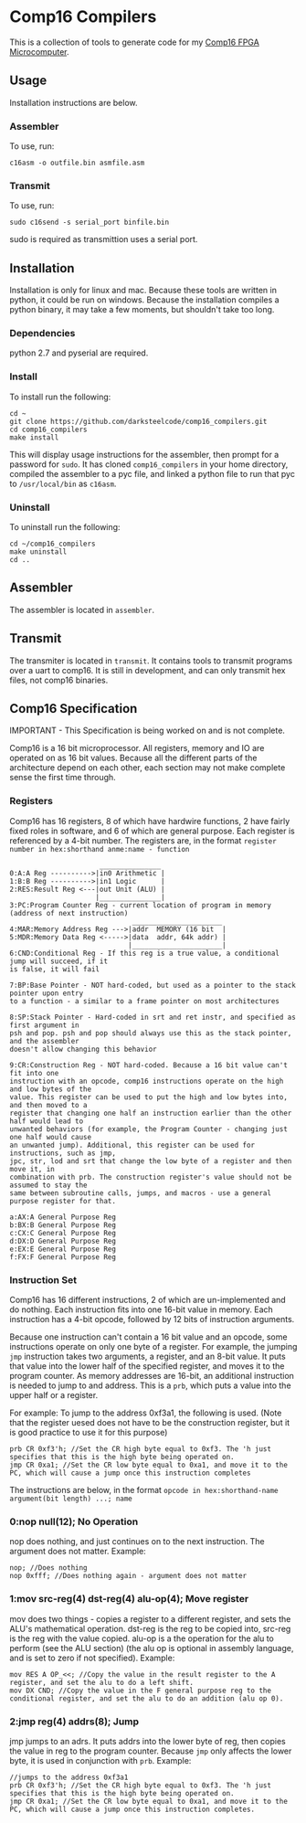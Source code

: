 # Comp16 Compilers
This is a collection of tools to generate code for my [Comp16 FPGA Microcomputer](https://github.com/darksteelcode/comp16).

## Usage
Installation instructions are below.
### Assembler
To use, run:
```
c16asm -o outfile.bin asmfile.asm
```
### Transmit
To use, run:
```
sudo c16send -s serial_port binfile.bin
```
sudo is required as transmittion uses a serial port.
## Installation
Installation is only for linux and mac. Because these tools are written in python, it could be run on windows. Because the installation compiles a python binary, it may take a few moments, but shouldn't take too long.
### Dependencies
python 2.7 and pyserial are required.
### Install
To install run the following:
```
cd ~
git clone https://github.com/darksteelcode/comp16_compilers.git
cd comp16_compilers
make install
```
This will display usage instructions for the assembler, then prompt for a password for `sudo`. It has cloned `comp16_compilers` in your home directory, compiled the assembler to a pyc file, and linked a python file to run that pyc to `/usr/local/bin` as `c16asm`.
### Uninstall
To uninstall run the following:
```
cd ~/comp16_compilers
make uninstall
cd ..
``` 

## Assembler
The assembler is located in `assembler`.

## Transmit
The transmiter is located in `transmit`. It contains tools to transmit programs over a uart to comp16. It is still in development, and can only transmit hex files, not comp16 binaries.

## Comp16 Specification

IMPORTANT - This Specification is being worked on and is not complete.

Comp16 is a 16 bit microprocessor. All registers, memory and IO are operated on as 16 bit values. Because all the different parts of the architecture depend on each other, each section may not make complete sense the first time through.
### Registers
Comp16 has 16 registers, 8 of which have hardwire functions, 2 have fairly fixed roles in software, and 6 of which are general purpose. Each register is referenced by a 4-bit number.
The registers are, in the format `register number in hex:shorthand anme:name - function`
```
                      _______________
0:A:A Reg ---------->|in0 Arithmetic |
1:B:B Reg ---------->|in1 Logic      |
2:RES:Result Reg <---|out Unit (ALU) |
                     |_______________|
3:PC:Program Counter Reg - current location of program in memory (address of next instruction)
                              ______________________
4:MAR:Memory Address Reg --->|addr  MEMORY (16 bit  |
5:MDR:Memory Data Reg <----->|data  addr, 64k addr) |
                             |______________________|
6:CND:Conditional Reg - If this reg is a true value, a conditional jump will succeed, if it
is false, it will fail

7:BP:Base Pointer - NOT hard-coded, but used as a pointer to the stack pointer upon entry
to a function - a similar to a frame pointer on most architectures

8:SP:Stack Pointer - Hard-coded in srt and ret instr, and specified as first argument in
psh and pop. psh and pop should always use this as the stack pointer, and the assembler
doesn't allow changing this behavior

9:CR:Construction Reg - NOT hard-coded. Because a 16 bit value can't fit into one
instruction with an opcode, comp16 instructions operate on the high and low bytes of the
value. This register can be used to put the high and low bytes into, and then moved to a
register that changing one half an instruction earlier than the other half would lead to
unwanted behaviors (for example, the Program Counter - changing just one half would cause
an unwanted jump). Additional, this register can be used for instructions, such as jmp,
jpc, str, lod and srt that change the low byte of a register and then move it, in
combination with prb. The construction register's value should not be assumed to stay the
same between subroutine calls, jumps, and macros - use a general purpose register for that.

a:AX:A General Purpose Reg
b:BX:B General Purpose Reg
c:CX:C General Purpose Reg
d:DX:D General Purpose Reg
e:EX:E General Purpose Reg
f:FX:F General Purpose Reg
```
### Instruction Set
Comp16 has 16 different instructions, 2 of which are un-implemented and do nothing. Each instruction fits into one 16-bit value in memory. Each instruction has a 4-bit opcode, followed by 12 bits of instruction arguments.

Because one instruction can't contain a 16 bit value and an opcode, some instructions operate on only one byte of a register. For example, the jumping `jmp` instruction takes two arguments, a register, and an 8-bit value. It puts that value into the lower half of the specified register, and moves it to the program counter. As memory addresses are 16-bit, an additional instruction is needed to jump to and address. This is a `prb`, which puts a value into the upper half or a register.

For example:
To jump to the address 0xf3a1, the following is used. (Note that the register uesed does not have to be the construction register, but it is good practice to use it for this purpose)
```
prb CR 0xf3'h; //Set the CR high byte equal to 0xf3. The 'h just specifies that this is the high byte being operated on.
jmp CR 0xa1; //Set the CR low byte equal to 0xa1, and move it to the PC, which will cause a jump once this instruction completes
```
The instructions are below, in the format `opcode in hex:shorthand-name argument(bit length) ...; name`
### 0:nop null(12); No Operation
nop does nothing, and just continues on to the next instruction. The argument does not matter.
Example:
```
nop; //Does nothing
nop 0xfff; //Does nothing again - argument does not matter
```
### 1:mov src-reg(4) dst-reg(4) alu-op(4); Move register
mov does two things - copies a register to a different register, and sets the ALU's mathematical operation. dst-reg is the reg to be copied into, src-reg is the reg with the value copied. alu-op is a the operation for the alu to perform (see the ALU section) (the alu op is optional in assembly language, and is set to zero if not specified).
Example:
```
mov RES A OP_<<; //Copy the value in the result register to the A register, and set the alu to do a left shift.
mov DX CND; //Copy the value in the F general purpose reg to the conditional register, and set the alu to do an addition (alu op 0).
```
### 2:jmp reg(4) addrs(8); Jump
jmp jumps to an adrs. It puts addrs into the lower byte of reg, then copies the value in reg to the program counter. Because `jmp` only affects the lower byte, it is used in conjunction with `prb`.
Example:
```
//jumps to the address 0xf3a1
prb CR 0xf3'h; //Set the CR high byte equal to 0xf3. The 'h just specifies that this is the high byte being operated on.
jmp CR 0xa1; //Set the CR low byte equal to 0xa1, and move it to the PC, which will cause a jump once this instruction completes.
```
